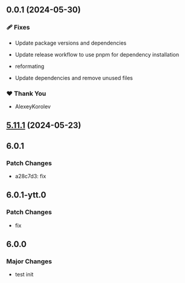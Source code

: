 ## 0.0.1 (2024-05-30)


### 🩹 Fixes

- Update package versions and dependencies

- Update release workflow to use pnpm for dependency installation

- reformating

- Update dependencies and remove unused files


### ❤️  Thank You

- AlexeyKorolev

## [5.11.1](https://github.com/jilarganti/arvis/compare/media@5.11.0...media@5.11.1) (2024-05-23)

## 6.0.1

### Patch Changes

-   a28c7d3: fix

## 6.0.1-ytt.0

### Patch Changes

-   fix

## 6.0.0

### Major Changes

-   test init
